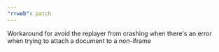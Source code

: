 ```yaml
---
"rrweb": patch
---
```


Workaround for avoid the replayer from crashing when there's an error when trying to attach a document to a non-iframe
